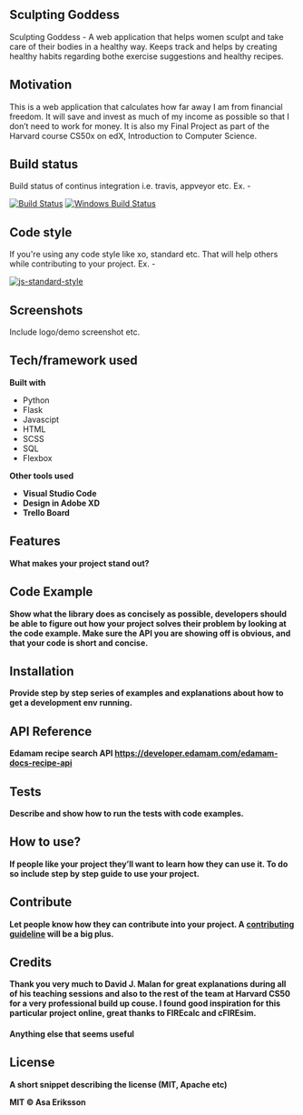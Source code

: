 ## Sculpting Goddess
Sculpting Goddess - A web application that helps women sculpt and take care of their bodies in a healthy way. Keeps track and helps by creating healthy habits regarding bothe exercise suggestions and healthy recipes.

## Motivation
This is a web application that calculates how far away I am from financial freedom. It will save and invest as much of my income as possible so that I don’t need to work for money. It is also my Final Project as part of the Harvard course CS50x on edX, Introduction to Computer Science.

## Build status
Build status of continus integration i.e. travis, appveyor etc. Ex. - 

[![Build Status](https://travis-ci.org/akashnimare/foco.svg?branch=master)](https://travis-ci.org/akashnimare/foco)
[![Windows Build Status](https://ci.appveyor.com/api/projects/status/github/akashnimare/foco?branch=master&svg=true)](https://ci.appveyor.com/project/akashnimare/foco/branch/master)

## Code style
If you're using any code style like xo, standard etc. That will help others while contributing to your project. Ex. -

[![js-standard-style](https://img.shields.io/badge/code%20style-standard-brightgreen.svg?style=flat)](https://github.com/feross/standard)
 
## Screenshots
Include logo/demo screenshot etc.

## Tech/framework used
<b>Built with</b>
- Python
- Flask
- Javascipt
- HTML
- SCSS
- SQL
- Flexbox

<b>Other tools used<b>
- Visual Studio Code
- Design in Adobe XD
- Trello Board

## Features
What makes your project stand out?

## Code Example
Show what the library does as concisely as possible, developers should be able to figure out **how** your project solves their problem by looking at the code example. Make sure the API you are showing off is obvious, and that your code is short and concise.

## Installation
Provide step by step series of examples and explanations about how to get a development env running.

## API Reference
Edamam recipe search API
https://developer.edamam.com/edamam-docs-recipe-api

## Tests
Describe and show how to run the tests with code examples.

## How to use?
If people like your project they’ll want to learn how they can use it. To do so include step by step guide to use your project.

## Contribute

Let people know how they can contribute into your project. A [contributing guideline](https://github.com/zulip/zulip-electron/blob/master/CONTRIBUTING.md) will be a big plus.

## Credits
Thank you very much to David J. Malan for great explanations during all of his teaching sessions and also to the rest of the team at Harvard CS50 for a very professional build up couse.
I found good inspiration for this particular project online, great thanks to FIREcalc and cFIREsim.

#### Anything else that seems useful

## License
A short snippet describing the license (MIT, Apache etc)

MIT © Asa Eriksson